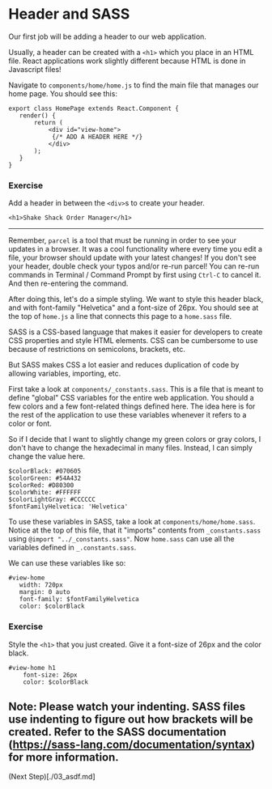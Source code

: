 # Header and SASS
Our first job will be adding a header to our web application.

Usually, a header can be created with a `<h1>` which you place in an HTML file.
React applications work slightly different because HTML is done in Javascript files!

Navigate to `components/home/home.js` to find the main file that manages our home page.
You should see this:
```
export class HomePage extends React.Component {
   render() {
       return (
           <div id="view-home">
            {/* ADD A HEADER HERE */}
           </div>
       );
   }
}
```

### Exercise
Add a header in between the `<div>`s to create your header.
```
<h1>Shake Shack Order Manager</h1>
```
---

Remember, `parcel` is a tool that must be running in order to see your updates in a browser.
It was a cool functionality where every time you edit a file, your browser should update with your latest changes! If you don't see your header, double check your typos and/or re-run parcel!
You can re-run commands in Terminal / Command Prompt by first using `Ctrl-C` to cancel it. And then re-entering the command.


After doing this, let's do a simple styling. We want to style this header black, and with font-family "Helvetica" and a font-size of 26px.
You should see at the top of `home.js` a line that connects this page to a `home.sass` file.

SASS is a CSS-based language that makes it easier for developers to create CSS properties and style HTML elements.
CSS can be cumbersome to use because of restrictions on semicolons, brackets, etc.

But SASS makes CSS a lot easier and reduces duplication of code by allowing variables, importing, etc.

First take a look at `components/_constants.sass`.
This is a file that is meant to define "global" CSS variables for the entire web application.
You should a few colors and a few font-related things defined here. The idea here is for the rest of the application to use these variables whenever it refers to a color or font.

So if I decide that I want to slightly change my green colors or gray colors, I don't have to change the hexadecimal in many files. Instead, I can simply change the value here.
```
$colorBlack: #070605
$colorGreen: #54A432
$colorRed: #D80300
$colorWhite: #FFFFFF
$colorLightGray: #CCCCCC
$fontFamilyHelvetica: 'Helvetica'
```

To use these variables in SASS, take a look at `components/home/home.sass`.
Notice at the top of this file, that it "imports" contents from `_constants.sass` using `@import "../_constants.sass"`. Now `home.sass` can use all the variables defined in `_.constants.sass`.

We can use these variables like so:
```
#view-home
   width: 720px
   margin: 0 auto
   font-family: $fontFamilyHelvetica
   color: $colorBlack
```

### Exercise
Style the `<h1>` that you just created. Give it a font-size of 26px and the color black.

```
#view-home h1
    font-size: 26px
    color: $colorBlack
```
Note: Please watch your indenting. SASS files use indenting to figure out how brackets will be created. Refer to the SASS documentation (https://sass-lang.com/documentation/syntax) for more information.
---

(Next Step)[./03_asdf.md]
